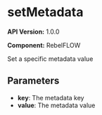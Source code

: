 # setMetadata

**API Version:** 1.0.0

**Component:** RebelFLOW

Set a specific metadata value

## Parameters

- **key**: The metadata key
- **value**: The metadata value

